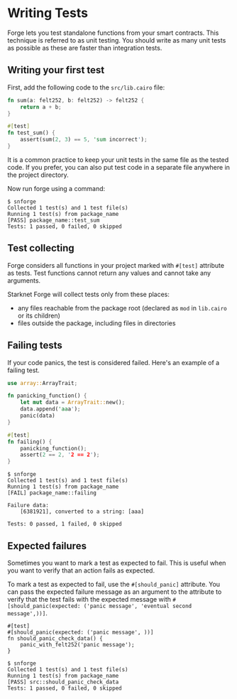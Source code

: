 # Writing Tests

Forge lets you test standalone functions from your smart contracts. This technique is referred to as unit testing. You
should write as many unit tests as possible as these are faster than integration tests.

## Writing your first test

First, add the following code to the `src/lib.cairo` file:

```rust
fn sum(a: felt252, b: felt252) -> felt252 {
    return a + b;
}

#[test]
fn test_sum() {
    assert(sum(2, 3) == 5, 'sum incorrect');
}
```

It is a common practice to keep your unit tests in the same file as the tested code. If you prefer, you can also put
test code in a separate file anywhere in the project directory.

Now run forge using a command:

```shell
$ snforge
Collected 1 test(s) and 1 test file(s)
Running 1 test(s) from package_name
[PASS] package_name::test_sum
Tests: 1 passed, 0 failed, 0 skipped
```

## Test collecting

Forge considers all functions in your project marked with `#[test]` attribute as tests.
Test functions cannot return any values and cannot take any arguments.

Starknet Forge will collect tests only from these places:

- any files reachable from the package root (declared as `mod` in `lib.cairo` or its children)
- files outside the package, including files in directories

## Failing tests

If your code panics, the test is considered failed. Here's an example of a failing test.

```rust
use array::ArrayTrait;

fn panicking_function() {
    let mut data = ArrayTrait::new();
    data.append('aaa');
    panic(data)
}

#[test]
fn failing() {
    panicking_function();
    assert(2 == 2, '2 == 2');
}
```

```shell
$ snforge
Collected 1 test(s) and 1 test file(s)
Running 1 test(s) from package_name
[FAIL] package_name::failing

Failure data:
    [6381921], converted to a string: [aaa]

Tests: 0 passed, 1 failed, 0 skipped
```

## Expected failures

Sometimes you want to mark a test as expected to fail. This is useful when you want to verify that an action fails as expected.

To mark a test as expected to fail, use the `#[should_panic]` attribute. You can pass the expected failure message as an argument to the attribute to verify that the test fails with the expected message with `#[should_panic(expected: ('panic message', 'eventual second message',))]`.

```text
#[test]
#[should_panic(expected: ('panic message', ))]
fn should_panic_check_data() {
    panic_with_felt252('panic message');
}
```

```shell
$ snforge
Collected 1 test(s) and 1 test file(s)
Running 1 test(s) from package_name
[PASS] src::should_panic_check_data
Tests: 1 passed, 0 failed, 0 skipped
```
